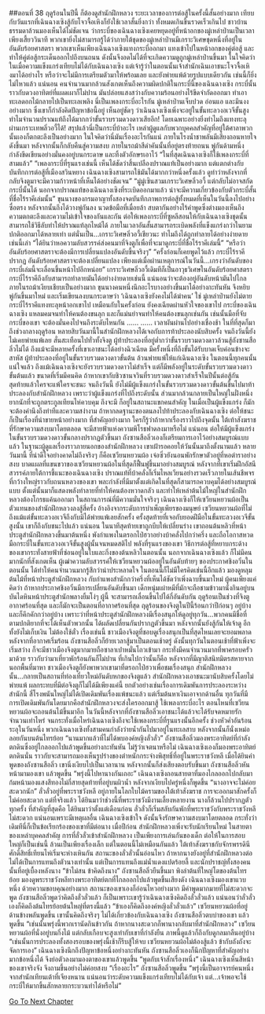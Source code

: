 ##ตอนที่ 38 ฤดูร้อนในปีนี้ ก็ต้องดูสำนักฝึกหลวง
ระยะเวลาของการต่อสู้ในครั้งนี้สั้นอย่างมาก เทียบกับวันแรกที่เฉินฉางเซิงสู้กับโจวจื้อเหิงก็ยังใช้เวลาสั้นยิ่งกว่า ทั้งหมดเกินขึ้นรวดเร็วเกินไป ชาวบ้านธรรมดาล้วนมองเห็นได้ไม่ชัดเจน ว่ากระบี่ของเฉินฉางเซิงเคยหยุดอยู่ที่หน้าอกของมู่เหล่าป่านเป็นเวลาเพียงเสี้ยววินาที พวกเขายิ่งไม่สามารถรู้ได้ว่าภายใต้ชุดของมู่เหล่าป่านมีเกราะวิเศษชุดหนึ่งที่อยู่ในอันดับร้อยศาสตรา พวกเขาเห็นเพียงเฉินฉางเซิงแทงกระบี่ออกมา แทงเข้าไปในหน้าอกของคู่ต่อสู้ และทำให้คู่ต่อสู้กระเด็นออกไปถึงบนถนน ดังนั้นจึงอดไม่ได้ที่จะเกิดความดูถูกมู่เหล่าป่านขึ้นมา ในใจคิดว่าในเมื่อความแข็งแกร่งเทียบไม่ได้กับเฉินฉางเซิง แต่เจ้ารู้ว่าในตอนนั้นเจ้าสำนักเฉินเอาชนะโจวจื้อเหิงมาได้อย่างไร หรือว่าจะไม่มีการเตรียมตัวมาให้พร้อมเลย และยังพ่ายแพ้ด้วยรูปแบบเดียวกัน เช่นนี้ก็ยิ่งไม่ไหวแล้ว
แน่นอน คนจำนวนมากล้วนสังเกตเห็นถึงความผิดปกติในกระบี่นี้ของเฉินฉางเซิง
กระบี่นั้นราวกับดวงอาทิตย์ที่แผดเผาก็ไม่ปาน มันปล่อยแสงสว่างกับความร้อนอย่างไร้ขีดจำกัดออกมา ทำเอาทะเลดอกไม้กลายไปเป็นทะเลเพลิง นี่เป็นเพลงกระบี่อะไรกัน
มู่เหล่าป่านเจ็บปวด อ่อนแอ และมึนงงอย่างมาก ซึ่งเขาก็กำลังคิดปัญหาข้อนี้อยู่ เห็นอยู่ชัดๆ ว่าเฉินฉางเซิงเพิ่งจะอยู่ในขั้นทะลวงอเวจีขั้นสูง ทำไมจำนวนปราณแท้ถึงได้มากกว่าขั้นรวบรวมดวงดาวเสียอีก! โดยเฉพาะอย่างยิ่งทำไมถึงแทงทะลุผ่านเกราะเทพลิ่วอวี้ได้! สรุปแล้วนี่เป็นกระบี่บ้าอะไร
เหล่าผู้ดูแลกับพวกบุคคลสำคัญที่อยู่ใต้ศาลาพวกนั้นเองก็ตกตะลึงเป็นอย่างมาก ในใจคิดว่านี่มันเรื่องอะไรกันแน่
ภายในโรงน้ำชาพลันมีเสียงถอนหายใจดังขึ้นมา หลังจากนั้นก็กลับคืนสู่ความสงบ
ภายในรถม้าสีดำคันนั้นที่อยู่ตรงท้ายถนน พู่กันด้ามหนึ่งกำลังขีดเขียนอย่างมั่นคงอยู่บนกระดาษ และทิ้งตัวอักษรเอาไว้
“ในที่สุดเฉินฉางเซิงก็ใช้เพลงกระบี่ที่สามแล้ว”
“เพลงกระบี่ที่รุนแรงเช่นนี้ เห็นได้ชัดว่าสิ้นเปลืองปราณแท้เป็นอย่างมาก แต่แตกต่างกับบันทึกการต่อสู้ที่เมืองสวินหยาง เฉินฉางเซิงสามารถใช้มันได้มากกว่าหนึ่งครั้งแล้ว ดูท่าว่าหลังจากที่กลับจิงตูมาจะมีความก้าวหน้าที่เห็นได้อย่างชัดเจน”
“มู่มู่เซินสวมเกราะวิเศษลิ่วอวี้ แต่กลับไม่อาจสกัดกระบี่นั้นได้ นอกจากปราณแท้ของเฉินฉางเซิงที่ระเบิดออกมาแล้ว น่าจะมีความเกี่ยวข้องกับตัวกระบี่สั้นที่ชื่อไร้ราคีเล่มนั้น”
ขุนนางของกรมอาญาทั้งสองจดบันทึกภาพการต่อสู้ทั้งหมดที่เห็นในวันนี้ลงไปอย่างซื่อตรง หลังจากนั้นถึงได้วางพู่กันลง นวดข้อมือที่เมื่อยล้า สบตากันอย่างไร้คำพูดซึ่งต่างมองเห็นถึงความตกตะลึงและความไม่เข้าใจของกันและกัน ต่อให้เพลงกระบี่ที่ซูหลีสอนให้กับเฉินฉางเซิงชุดนั้นสามารถใช้วิธีลับทำให้ปราณแท้ลุกไหม้ได้ ภายในเวลาอันสั้นสามารถระเบิดพลังที่แข็งแกร่งกว่าในยามปกติออกมาได้หลายเท่า แต่นั่นเป็น...เกราะวิเศษลิ่วอวี้เชียวนะ ทำไมถึงได้ถูกทำลายได้อย่างง่ายดายเช่นนี้เล่า
“ได้ยินว่าหอความลับสวรรค์ส่งคนมาที่จิงตูก็เพื่อที่จะมาดูกระบี่ที่ชื่อไร้ราคีเล่มนี้”
“หรือว่าอันดับร้อยศาสตราจะต้องมีการเปลี่ยนแปลงอันดับขึ้นจริงๆ”
“ครั้งก่อนก็เคยพูดไว้แล้ว กระบี่ไร้ราคีปรากฏ อันดับร้อยศาสตราจะต้องเปลี่ยนแปลง เพียงแต่เมื่อผ่านเหตุการณ์ในวันนี้...เกรงว่าอันดับของกระบี่เล่มนี้จะเลื่อนขึ้นหน้าไปอีกหน่อย”
เกราะวิเศษลิ่วอวี้เดิมทีก็เป็นอาวุธวิเศษในอันดับร้อยศาสตรา กระบี่ไร้ราคีถึงกับสามารถทำลายมันได้อย่างง่ายดายเช่นนี้ แน่นอนว่าจะต้องอยู่อันดับหน้ามันไปไกล
ภายในรถม้าเงียบเชียบเป็นอย่างมาก ขุนนางคนหนึ่งนึกอะไรบางอย่างขึ้นมาได้อย่างกะทันหัน จึงหยิบพู่กันขึ้นมาใหม่ และเริ่มเขียนลงบนกระดาษว่า ‘เฉินฉางเซิงยังคงไม่ได้ฆ่าคน’
ใช่ มู่เหล่าป่านยังไม่ตาย
กระบี่ไร้ราคีแทงทะลุหน้าอกเขาไป เหมือนกับในครั้งก่อน ยังคงเฉียดผ่านหัวใจของเขาไป
กระบี่ของเฉินฉางเซิง แหลมคมจนทำให้คนต้องขนลุก และก็แม่นยำจนทำให้คนต้องขนลุกเช่นกัน
เช่นนั้นมือที่จับกระบี่ของเขา จะต้องมั่นคงไปจนถึงระดับไหนกัน
......
......
เวลาผันผ่านไปอย่างเชื่องช้า ในที่ที่สุดก็มาถึงช่วงกลางฤดูร้อน หลายสิบวันมานี้ในสำนักฝึกหลวงได้เจอกับการท้าประลองนับสิบครั้ง จนถึงวันนี้ยังไม่เคยพ่ายแพ้เลย สั่นสะเทือนไปทั่วทั้งจิงตู
ผู้ท้าประลองที่อยู่ต่ำกว่าขั้นรวบรวมดวงดาวล้วนสู้ถังซานสือลิ่วไม่ได้ ถึงแม้จะมีหลายครั้งที่เขาเอาชนะได้อย่างฉิวเฉียด มีครั้งหนึ่งที่ถึงขั้นได้รับบาดเจ็บค่อนข้างจะสาหัส
ผู้ท้าประลองที่อยู่ในขั้นรวบรวมดวงดาวขั้นต้น ล้วนพ่ายแพ้ให้แก่เฉินฉางเซิง ในตอนนี้ทุกคนนั้นแน่ใจแล้ว ถึงแม้เฉินฉางเซิงจะยังรวบรวมดวงดาวไม่สำเร็จ แต่ก็มีพลังอยู่ในระดับขั้นรวบรวมดวงดาวขั้นต้นแล้ว ขนาดที่เริ่มมีคนคิด ถ้าหากเขากับชิวซานจวินที่รวบรวมดวงดาวสำเร็จในปีนั้นต่อสู้กัน สุดท้ายแล้วใครจะแพ้ใครจะชนะ
จนถึงวันนี้ ยังไม่มีผู้แข็งแกร่งในขั้นรวบรวมดวงดาวขั้นต้นขึ้นไปมาท้าประลองกับสำนักฝึกหลวง เพราะว่าผู้แข็งแกร่งที่ไปถึงระดับนั้น ส่วนมากล้วนกลายเป็นใหญ่ในฝั่งหนึ่ง ยากนักที่จะถูกตระกูลเทียนไห่ควบคุม ถึงจะมี ก็อยู่ในสถานะแขกคนสำคัญ ในเมื่อเป็นผู้แข็งแกร่ง ก็มักจะต้องคำนึงถึงท่าทีและความสง่างาม ถ้าหากลดฐานะของตนลงไปท้าประลองกับเฉินฉางเซิง ต่อให้ชนะก็เป็นเรื่องที่น่าขายหน้าอย่างมาก
ที่สำคัญอย่างมาก ใครก็รู้ว่าถ้าหากเรื่องราวไปถึงจุดนั้น ใต้เท้าสังฆราชที่รักษาความสงบมาโดยตลอด จะมีสายฟ้าแห่งความพิโรธฟาดลงมาหรือไม่ แน่นอน ต่อให้มีผู้แข็งแกร่งในขั้นรวบรวมดวงดาวขั้นกลางปรากฏตัวขึ้นมา ถังซานสือลิ่วเองก็เตรียมการเอาไว้อย่างสมบูรณ์แบบแล้ว ในฐานะผู้ดูแลเรื่องราวภายนอกของสำนักฝึกหลวง เขาเฝ้ารอคอยให้วันนั้นมาถึงตั้งนานแล้ว
หลายวันมานี้ ที่น่าดีใจอย่างคาดไม่ถึงจริงๆ ก็คือเซวียนหยวนผ้อ
เจ๋อซิ่วยังนอนพักรักษาตัวอยู่ที่หอตำราอย่างสงบ บาดแผลที่แขนขวาของเซวียนหยวนผ้อในที่สุดก็ฟื้นฟูขึ้นมาอย่างสมบูรณ์ หลังจากที่เขาเริ่มฝึกอัสนีสวรรค์ภายใต้การชี้แนะของเฉินฉางเซิง ปราณแท้ที่บ้าคลั่งก็เริ่มไหลเวียนอย่างรวดเร็วภายในเส้นชีพจรที่กว้างใหญ่ราวกับถนนหลวงของเขา พละกำลังที่มีมาตั้งแต่เกิดในที่สุดก็สามารถควบคุมได้อย่างสมบูรณ์แบบ ตั้งแต่นั้นมาก็แสดงพลังทำลายที่ทำให้คนต้องหวาดกลัว และทำให้เหล่าต้นไม้ใหญ่ในสำนักฝึกหลวงต้องโกรธแค้นออกมา
ในสถานการณ์ที่มีความมั่นใจจริงๆ เฉินฉางเซิงก็ให้เซวียนหยวนผ้อเป็นตัวแทนของสำนักฝึกหลวงลงสู้สี่ครั้ง อ้างอิงจากระดับการบำเพ็ญเพียรของมนุษย์ เซวียนหยวนผ้อที่ไม่ถึงแม้แต่ขั้นทะลวงอเวจีถึงกับมิได้พ่ายแพ้เลยสักครั้ง ครั้งสุดท้ายที่เจอกับยอดฝีมือในขั้นทะลวงอเวจีขั้นสูงนั้น เขาก็ถึงกับชนะไปแล้ว แน่นอน ในนาทีสุดท้ายเขาถูกบีบให้เปลี่ยนร่าง เขาถอนต้นหลิวที่หน้าประตูสำนักฝึกหลวงขึ้นมาต้นหนึ่ง พังกำแพงในตรอกไป่ฮวาอย่างบ้าคลั่งไปกว่าครึ่ง และถือโอกาสหวดมือกระบี่ในขั้นทะลวงอเวจีขั้นสูงผู้นั้นจนหมดสติไป
พลังที่รุนแรงของเขา วิธีการต่อสู้ที่หยาบกระด้างของเขากระทั่งสายฟ้าที่ซ่อนอยู่ในใบและกิ่งของต้นหลิวในตอนนั้น นอกจากเฉินฉางเซิงแล้ว ก็ไม่มีคนมากนักที่สังเกตเห็น
ผู้เฒ่าความลับสวรรค์ให้เซวียนหยวนผ้ออยู่ในอันดับท้ายๆ ของประกาศชิงอวิ๋นในตอนนั้น ได้ทำให้คนจำนวนมากรู้สึกว่าน่าประหลาดใจ ในตอนนี้ก็ไม่มีใครคิดเช่นนี้อีกแล้ว มองดูหลุมต้นไม้ที่หน้าประตูสำนักฝึกหลวง กับกำแพงสำนักกว่าครึ่งที่เห็นได้ชัดว่าเพิ่งฉาบขึ้นมาใหม่ ผู้คนเพียงแค่คิดว่า ถ้าหากประกาศชิงอวิ๋นมีการเปลี่ยนอันดับขึ้นมา เด็กหนุ่มเผ่าหมีที่มักจะถือชามข้าวมานั่งกินอยู่บนบันไดหินหน้าประตูสำนักพลางยิ้มโง่ๆ ผู้นี้ จะสามารถเลื่อนขึ้นไปได้กี่อันดับกัน
ฤดูร้อนเป็นช่วงที่จิงตูอากาศร้อนที่สุด และก็มักจะเป็นตอนที่อากาศร้อนที่สุด ฤดูร้อนของจิงตูในปีนี้ร้อนกว่าปีก่อนๆ อยู่บ้าง และก็คึกคักกว่าอยู่บ้าง เพราะว่าที่หน้าประตูสำนักฝึกหลวงมีเรื่องสนุกให้ดูอยู่ทุกวัน...พวกคนมีชื่อที่ตามปกติยากที่จะได้เห็นตัวพวกนั้น ได้ผลัดเปลี่ยนกันปรากฏตัวขึ้นมา หลังจากนั้นยังสู้กันให้เจ้าดู อีกทั้งยังไม่เก็บเงิน ไม่ต้องใช้ตั๋ว เรื่องเช่นนี้ ชาวเมืองจิงตูที่ชอบดูเรื่องสนุกเป็นที่สุดไหนเลยจะยอมพลาด หลังจากที่อากาศเริ่มร้อน ถังซานสือลิ่วก็ย้ายเวลาสู้มาเป็นตอนเช้าตรู่ ดังนั้นทุกวันในตอนเช้าที่ฟ้าเพิ่งจะเริ่มสว่าง ก็จะมีชาวเมืองจิงตูมากมายถือซาลาเปาหมั่นโถวเข้ามา กระทั่งมีคนจำนวนมากที่พาครอบครัวมาด้วย ราวกับว่ามาเที่ยวพักร้อนกันก็ไม่ปาน ที่เกินไปกว่านั้นก็คือ หลังจากที่มีญาติสนิทมิตรสหายจากนอกพื้นที่มาหา ชาวเมืองจิงตูก็ยังพาพวกเขามาที่ตรอกไป่ฮวาเพื่อชมเรื่องสนุก สำนักฝึกหลวงนั้น...กลายเป็นสถานที่ท่องเที่ยวใหม่อันดับหกของจิงตูแล้ว
สำนักฝึกหลวงเอาชนะมานับสิบครั้งโดยไม่พ่ายแพ้ ผลกระทบที่มีต่อจิงตูก็ไม่ได้มีเพียงแค่นี้ ยกตัวอย่างเช่นเรื่องการเดิมพันการประลองระหว่างสำนักนี้ สี่โรงพนันใหญ่ไม่ได้เปิดเดิมพันเรื่องแพ้ชนะแล้ว แต่เริ่มต้นหาเงินเอาจากด้านอื่น ทุกวันที่มีการเปิดเดิมพันกันโดยมากคือสำนักฝึกหลวงจะส่งใครออกมาสู้ ใช้เพลงกระบี่อะไร ตอนไหนที่เซวียนหยวนผ้อจะถอนต้นไม้ขึ้นมาอีก ในวันนี้หลังจากที่ถังซานสือลิ่วเอาชนะได้แล้วจะได้รับจดหมายรักจำนวนเท่าไหร่ จนกระทั่งเมื่อไหร่เฉินฉางเซิงถึงจะใช้เพลงกระบี่ที่รุนแรงนั้นอีกครั้ง
ช่วงหัวค่ำอันร้อนระอุในวันหนึ่ง พวกเฉินฉางเซิงทั้งสามคนกำลังว่ายน้ำกันไปมาอยู่ในทะเลสาบ หลังจากนั้นก็นั่งเหม่อลอยกันบนต้นไทรย้อย
“นานมากแล้วที่ไม่ได้พบองค์หญิงลั่วลั่ว” ถังซานสือลิ่วมองพระอาทิตย์ที่กำลังตกดินซึ่งอยู่ไกลออกไปแล้วพูดขึ้นอย่างกะทันหัน ไม่รู้ว่าเจตนาหรือไม่
เฉินฉางเซิงเองก็มองพระอาทิตย์ตกดินนั่น ราวกับจะสามารถมองเห็นรูปร่างของตำหนักกระจ่างพิสุทธิ์ที่อยู่ในพระราชวังหลี เมื่อได้ยินคำพูดของถังซานสือลิ่ว เขานิ่งเงียบไปเป็นเวลานาน หลังจากนั้นก็ส่งเสียงตอบรับขึ้นมา
ถังซานสือลิ่วหันหน้ามามองเขา แล้วพูดขึ้น “พรุ่งนี้ไปหานางกันเถอะ”
เฉินฉางเซิงถอนสายตาที่มองไกลออกไปกลับมา ก้มหน้ามองแสงสีทองไม่กี่สายสุดท้ายที่อยู่บนผิวน้ำ หลังจากเงียบไปครู่หนึ่งก็พูดขึ้น “นางอาจจะไม่ค่อยสะดวกนัก”
ลั่วลั่วอยู่ที่พระราชวังหลี อยู่ภายในโลกใบไม้ครามของใต้เท้าสังฆราช การจะออกมาสักครั้งก็ไม่ค่อยสะดวก
แต่ที่จริงแล้ว ได้ยินมาว่าช่วงนี้ที่พระราชวังมีงานเลี้ยงหลายงาน นางก็ล้วนไปปรากฏตัวทุกครั้ง
ที่สำคัญที่สุดคือ ได้ยินมาว่าตั้งแต่เดือนก่อน ลั่วลั่วก็เริ่มสลับกันพักที่พระราชวังกับพระราชวังหลี
ไม่สะดวก แน่นอนเพราะมีเหตุผลอื่น
เฉินฉางเซิงเข้าใจ ดังนั้นจึงรักษาความสงบมาโดยตลอด กระทั่งว่าเดิมทีนี่ก็เป็นข้อเรียกร้องของเขาที่มีต่อนาง
เมื่อปีก่อน สำนักฝึกหลวงเพิ่งจะรับนักเรียนใหม่ ในสายตาของเหล่าบุคคลสำคัญ การที่ลั่วลั่วเข้าสำนักฝึกหลวง เป็นเพียงการเล่นกันของเด็ก ต่อให้ในการสอบใหญ่ก็เป็นเช่นนี้ ล้วนเป็นเพียงเรื่องเล็ก แต่ในตอนนี้ไม่เหมือนกันแล้ว ใต้เท้าสังฆราชกับจักรพรรดินีศักดิ์สิทธิ์เทียนไห่เริ่มจะห่างเหินกัน สถานะของลั่วลั่วนั้นอ่อนไหว ถ้าหากนางยังอยู่ที่สำนักฝึกหลวงต่อ ไม่ได้เป็นการแทนถึงตัวนางเท่านั้น แต่เป็นการแทนถึงแม่น้ำแดงแปดร้อยลี้ และนักปราชญ์ทั้งสองคนนั้นที่อยู่เบื้องหลังนาง
“ข้าไม่สน ข้าคิดถึงนาง”
ถังซานสือลิ่วยืนขึ้นมา พิงลำต้นที่ใหญ่โตของต้นไทรย้อย มองดูพระราชวังหลีทางพระอาทิตย์ตกที่ไกลออกไปแล้วพูดขึ้นเสียงดัง
เฉินฉางเซิงมองเขาแวบหนึ่ง ด้วยความขอบคุณอย่างมาก
สถานะของเขาเองก็อ่อนไหวอย่างมาก มีคำพูดมากมายที่ไม่สะดวกจะพูด ถังซานสือลิ่วพูดว่าคิดถึงลั่วลั่วแล้ว ก็เป็นเพราะเขารู้ว่าเฉินฉางเซิงคิดถึงลั่วลั่วแล้ว แน่นอนว่าลั่วลั่วเองก็คิดถึงต้นไทรย้อยต้นใหญ่ที่ตรงนี้แล้ว
“ข้าเองก็คิดถึงองค์หญิงลั่วลั่วแล้ว” เซวียนหยวนผ้อที่อยู่ด้านข้างพลันพูดขึ้น
เขานั้นคิดถึงจริงๆ ไม่ได้เกี่ยวข้องกับเฉินฉางเซิง
ถังซานสือลิ่วตบบ่าของเขา แล้วพูดขึ้น “เช่นนั้นพรุ่งนี้พวกเรานัดกินข้าวกัน ถ้าหากนางสะดวกก็พานางกลับมาที่สำนักฝึกหลวง”
เซวียนหยวนผ้อที่นั่งอยู่บนกิ่งไม้ แต่กลับเกือบจะสูงเท่ากับเขาที่กำลังยืน ภาพนี้ดูแล้วก็ถึงกับดูกลมกลืนอยู่บ้าง
“เช่นนั้นการประลองทั้งสองรอบของพรุ่งนี้เช้าก็รีบสู้ให้จบ เซวียนหยวนผ้อไม่ต้องสู้แล้ว ข้ากับถังถังจะจัดการเอง” เฉินฉางเซิงนึกถึงปัญหาข้อหนึ่งอย่างกะทันหัน
ถังซานสือลิ่วเองก็นึกปัญหาที่สำคัญอย่างมากข้อหนึ่งได้ จึงย่อตัวลงมามองตาของเขาแล้วพูดขึ้น “พูดกับเจ้าสักเรื่องหนึ่ง”
เฉินฉางเซิงเห็นสีหน้าของเขาจริงจัง จึงถามขึ้นอย่างไม่ค่อยสงบ “เรื่องอะไร”
ถังซานสือลิ่วพูดขึ้น “พรุ่งนี้เป็นอาจารย์คนหนึ่งจากสำนักเทียนเต้าที่เจียงหนาน แน่นอนว่าระดับความแข็งแกร่งเทียบไม่ได้กับเจ้า แต่...เจ้าพอจะใช้กระบี่ให้มากขึ้นสักหลายกระบวนท่าได้หรือไม่”


[Go To Next Chapter]( ./470.md)